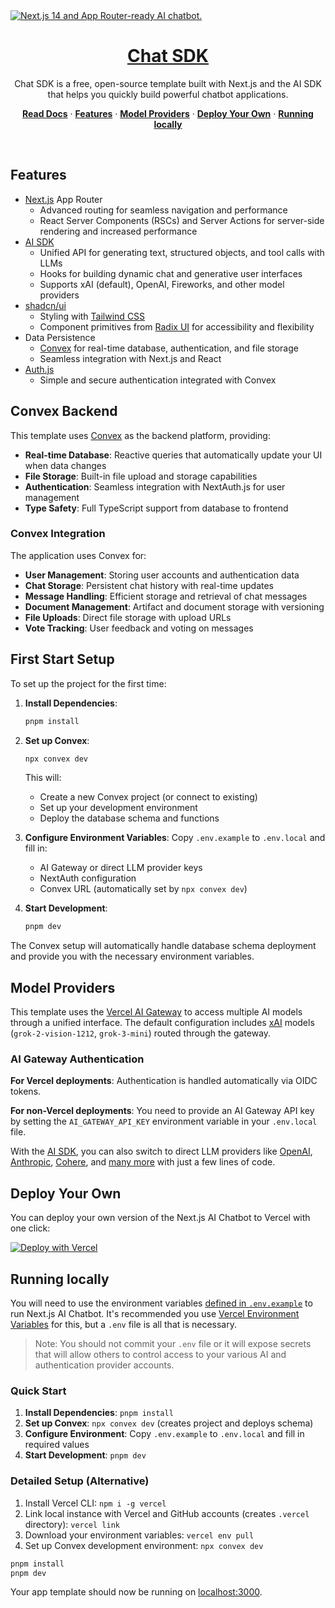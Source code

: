 <a href="https://chat.vercel.ai/">
  <img alt="Next.js 14 and App Router-ready AI chatbot." src="app/(chat)/opengraph-image.png">
  <h1 align="center">Chat SDK</h1>
</a>

<p align="center">
    Chat SDK is a free, open-source template built with Next.js and the AI SDK that helps you quickly build powerful chatbot applications.
</p>

<p align="center">
  <a href="https://chat-sdk.dev"><strong>Read Docs</strong></a> ·
  <a href="#features"><strong>Features</strong></a> ·
  <a href="#model-providers"><strong>Model Providers</strong></a> ·
  <a href="#deploy-your-own"><strong>Deploy Your Own</strong></a> ·
  <a href="#running-locally"><strong>Running locally</strong></a>
</p>
<br/>

## Features

- [Next.js](https://nextjs.org) App Router
  - Advanced routing for seamless navigation and performance
  - React Server Components (RSCs) and Server Actions for server-side rendering and increased performance
- [AI SDK](https://ai-sdk.dev/docs/introduction)
  - Unified API for generating text, structured objects, and tool calls with LLMs
  - Hooks for building dynamic chat and generative user interfaces
  - Supports xAI (default), OpenAI, Fireworks, and other model providers
- [shadcn/ui](https://ui.shadcn.com)
  - Styling with [Tailwind CSS](https://tailwindcss.com)
  - Component primitives from [Radix UI](https://radix-ui.com) for accessibility and flexibility
- Data Persistence
  - [Convex](https://convex.dev) for real-time database, authentication, and file storage
  - Seamless integration with Next.js and React
- [Auth.js](https://authjs.dev)
  - Simple and secure authentication integrated with Convex

## Convex Backend

This template uses [Convex](https://convex.dev) as the backend platform, providing:

- **Real-time Database**: Reactive queries that automatically update your UI when data changes
- **File Storage**: Built-in file upload and storage capabilities
- **Authentication**: Seamless integration with NextAuth.js for user management
- **Type Safety**: Full TypeScript support from database to frontend

### Convex Integration

The application uses Convex for:
- **User Management**: Storing user accounts and authentication data
- **Chat Storage**: Persistent chat history with real-time updates
- **Message Handling**: Efficient storage and retrieval of chat messages
- **Document Management**: Artifact and document storage with versioning
- **File Uploads**: Direct file storage with upload URLs
- **Vote Tracking**: User feedback and voting on messages

## First Start Setup

To set up the project for the first time:

1. **Install Dependencies**:
   ```bash
   pnpm install
   ```

2. **Set up Convex**:
   ```bash
   npx convex dev
   ```
   This will:
   - Create a new Convex project (or connect to existing)
   - Set up your development environment
   - Deploy the database schema and functions

3. **Configure Environment Variables**:
   Copy `.env.example` to `.env.local` and fill in:
   - AI Gateway or direct LLM provider keys
   - NextAuth configuration
   - Convex URL (automatically set by `npx convex dev`)

4. **Start Development**:
   ```bash
   pnpm dev
   ```

The Convex setup will automatically handle database schema deployment and provide you with the necessary environment variables.

## Model Providers

This template uses the [Vercel AI Gateway](https://vercel.com/docs/ai-gateway) to access multiple AI models through a unified interface. The default configuration includes [xAI](https://x.ai) models (`grok-2-vision-1212`, `grok-3-mini`) routed through the gateway.

### AI Gateway Authentication

**For Vercel deployments**: Authentication is handled automatically via OIDC tokens.

**For non-Vercel deployments**: You need to provide an AI Gateway API key by setting the `AI_GATEWAY_API_KEY` environment variable in your `.env.local` file.

With the [AI SDK](https://ai-sdk.dev/docs/introduction), you can also switch to direct LLM providers like [OpenAI](https://openai.com), [Anthropic](https://anthropic.com), [Cohere](https://cohere.com/), and [many more](https://ai-sdk.dev/providers/ai-sdk-providers) with just a few lines of code.

## Deploy Your Own

You can deploy your own version of the Next.js AI Chatbot to Vercel with one click:

[![Deploy with Vercel](https://vercel.com/button)](https://vercel.com/templates/next.js/nextjs-ai-chatbot)

## Running locally

You will need to use the environment variables [defined in `.env.example`](.env.example) to run Next.js AI Chatbot. It's recommended you use [Vercel Environment Variables](https://vercel.com/docs/projects/environment-variables) for this, but a `.env` file is all that is necessary.

> Note: You should not commit your `.env` file or it will expose secrets that will allow others to control access to your various AI and authentication provider accounts.

### Quick Start

1. **Install Dependencies**: `pnpm install`
2. **Set up Convex**: `npx convex dev` (creates project and deploys schema)
3. **Configure Environment**: Copy `.env.example` to `.env.local` and fill in required values
4. **Start Development**: `pnpm dev`

### Detailed Setup (Alternative)

1. Install Vercel CLI: `npm i -g vercel`
2. Link local instance with Vercel and GitHub accounts (creates `.vercel` directory): `vercel link`
3. Download your environment variables: `vercel env pull`
4. Set up Convex development environment: `npx convex dev`

```bash
pnpm install
pnpm dev
```

Your app template should now be running on [localhost:3000](http://localhost:3000).

